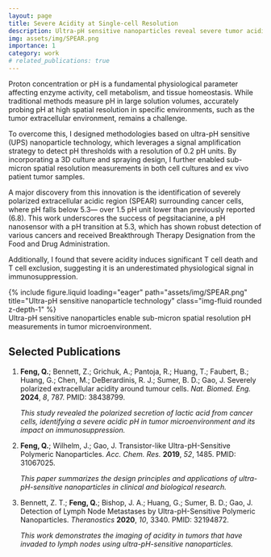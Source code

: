 ```yaml
---
layout: page
title: Severe Acidity at Single-cell Resolution
description: Ultra-pH sensitive nanoparticles reveal severe tumor acidity and its impact on immunosuppression
img: assets/img/SPEAR.png
importance: 1
category: work
# related_publications: true
---
```


Proton concentration or pH is a fundamental physiological parameter affecting enzyme activity, cell metabolism, and tissue homeostasis. While traditional methods measure pH in large solution volumes, accurately probing pH at high spatial resolution in specific environments, such as the tumor extracellular environment, remains a challenge.

To overcome this, I designed methodologies based on ultra-pH sensitive (UPS) nanoparticle technology, which leverages a signal amplification strategy to detect pH thresholds with a resolution of 0.2 pH units. By incorporating a 3D culture and spraying design, I further enabled sub-micron spatial resolution measurements in both cell cultures and ex vivo patient tumor samples.

A major discovery from this innovation is the identification of severely polarized extracellular acidic region (SPEAR) surrounding cancer cells, where pH falls below 5.3— over 1.5 pH unit lower than previously reported (6.8). This work underscores the success of pegsitacianine, a pH nanosensor with a pH transition at 5.3, which has shown robust detection of various cancers and received Breakthrough Therapy Designation from the Food and Drug Administration.

Additionally, I found that severe acidity induces significant T cell death and T cell exclusion, suggesting it is an underestimated physiological signal in immunosuppression.

<div class="row justify-content-center">
    <div class="col-sm-6 mt-3 mt-md-0">
        {% include figure.liquid loading="eager" path="assets/img/SPEAR.png" title="Ultra-pH sensitive nanoparticle technology" class="img-fluid rounded z-depth-1" %}
    </div>
</div>
<div class="caption">
    Ultra-pH sensitive nanoparticles enable sub-micron spatial resolution pH measurements in tumor microenvironment.
</div>

## Selected Publications

1. **Feng, Q.**; Bennett, Z.; Grichuk, A.; Pantoja, R.; Huang, T.; Faubert, B.; Huang, G.; Chen, M.; DeBerardinis, R. J.; Sumer, B. D.; Gao, J. Severely polarized extracellular acidity around tumour cells. *Nat. Biomed. Eng.* **2024**, *8*, 787. PMID: 38438799.

   *This study revealed the polarized secretion of lactic acid from cancer cells, identifying a severe acidic pH in tumor microenvironment and its impact on immunosuppression.*

2. **Feng, Q.**; Wilhelm, J.; Gao, J. Transistor-like Ultra-pH-Sensitive Polymeric Nanoparticles. *Acc. Chem. Res.* **2019**, *52*, 1485. PMID: 31067025.

   *This paper summarizes the design principles and applications of ultra-pH-sensitive nanoparticles in clinical and biological research.*

3. Bennett, Z. T.; **Feng, Q.**; Bishop, J. A.; Huang, G.; Sumer, B. D.; Gao, J. Detection of Lymph Node Metastases by Ultra-pH-Sensitive Polymeric Nanoparticles. *Theranostics* **2020**, *10*, 3340. PMID: 32194872.

   *This work demonstrates the imaging of acidity in tumors that have invaded to lymph nodes using ultra-pH-sensitive nanoparticles.*
